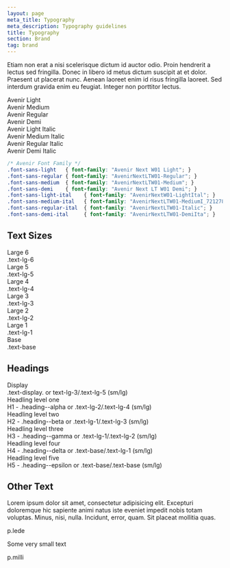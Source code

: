 ```yaml
---
layout: page
meta_title: Typography
meta_description: Typography guidelines
title: Typography
section: Brand
tag: brand
---
```


Etiam non erat a nisi scelerisque dictum id auctor odio. Proin hendrerit a lectus sed fringilla. Donec in libero id metus dictum suscipit at et dolor. Praesent ut placerat nunc. Aenean laoreet enim id risus fringilla laoreet. Sed interdum gravida enim eu feugiat. Integer non porttitor lectus.

<div class="panel panel--stroke">
    <div class="panel__section">
        <div class="flex justify-center">					
            <div class="px-8">
                <div class="font-sans-light my-1 text-center">Avenir Light</div>
                <div class="font-sans-medium my-1 text-center">Avenir Medium</div>
                <div class="font-sans-regular my-1 text-center">Avenir Regular</div>
                <div class="font-sans-demi my-1 text-center">Avenir Demi</div>
            </div>
            <div class="px-8">
                <div class="font-sans-light-ital my-1 text-center">Avenir Light Italic</div>
                <div class="font-sans-medium-ital my-1 text-center">Avenir Medium Italic</div>
                <div class="font-rsans-egular-ital my-1 text-center">Avenir Regular Italic</div>
                <div class="font-sans-demi-ital my-1 text-center">Avenir Demi Italic</div>
            </div>
        </div>
    </div>
</div>

``` css
/* Avenir Font Family */
.font-sans-light   { font-family: "Avenir Next W01 Light"; }
.font-sans-regular { font-family: "AvenirNextLTW01-Regular"; }
.font-sans-medium  { font-family: "AvenirNextLTW01-Medium"; }
.font-sans-demi    { font-family: "Avenir Next LT W01 Demi"; }
.font-sans-light-ital    { font-family: "AvenirNextW01-LightItal"; }
.font-sans-medium-ital   { font-family: "AvenirNextLTW01-MediumI_721278;" }
.font-sans-regular-ital  { font-family: "AvenirNextLTW01-Italic"; }
.font-sans-demi-ital     { font-family: "AvenirNextLTW01-DemiIta"; }
```


<h2 class="section-heading">Text Sizes</h2>

<div class="text-lg-6 font-sans-light mb-0">Large 6</div>
<div class="text-grey-500 mb-4">.text-lg-6</div>
<div class="text-lg-5 mb-0">Large 5</div>
<div class="text-grey-500 mb-4">.text-lg-5</div>
<div class="text-lg-4 mb-0">Large 4</div>
<div class="text-grey-500 mb-4">.text-lg-4</div>
<div class="text-lg-3 mb-0">Large 3</div>
<div class="text-grey-500 mb-4">.text-lg-3</div>
<div class="text-lg-2 mb-0">Large 2</div>
<div class="text-grey-500 mb-4">.text-lg-2</div>
<div class="text-lg-1 mb-0">Large 1</div>
<div class="text-grey-500 mb-4">.text-lg-1</div>
<div class="text-base mb-0">Base</div>
<div class="text-grey-500 mb-4">.text-base</div>


<h2 class="section-heading">Headings</h2>

<div class="text-display font-sans-light mb-0">Display</div>
<div class="text-grey-500 mb-8">.text-display. or text-lg-3/.text-lg-5 (sm/lg)</div>
<div class="heading--alpha mb-0">Headling level one</div>
<div class="text-grey-500 mb-8">H1 - .heading--alpha or .text-lg-2/.text-lg-4 (sm/lg)</div>
<div class="heading--beta mb-0">Headling level two</div>
<div class="text-grey-500 mb-8">H2 - .heading--beta or .text-lg-1/.text-lg-3 (sm/lg)</div>
<div class="heading--gamma mb-0">Headling level three</div>
<div class="text-grey-500 mb-8">H3 - .heading--gamma or .text-lg-1/.text-lg-2 (sm/lg)</div>
<div class="heading--delta mb-0">Headling level four</div>
<div class="text-grey-500 mb-8">H4 - .heading--delta or .text-base/.text-lg-1 (sm/lg)</div>
<div class="heading--epsilon mb-0">Headling level five</div>
<div class="text-grey-500 mb-8">H5 - .heading--epsilon or .text-base/.text-base (sm/lg)</div>

<h2 class="section-heading">Other Text</h2>

<p class="text-lg-1 mb-2">Lorem ipsum dolor sit amet, consectetur adipisicing elit. Excepturi doloremque hic sapiente animi natus iste eveniet impedit nobis totam voluptas. Minus, nisi, nulla. Incidunt, error, quam. Sit placeat mollitia quas.</p>
<div class="text-grey-500 mb-8">p.lede</div>

<p class="milli">Some very small text</p>
<div class="text-grey-500 mb-8">p.milli</div>
